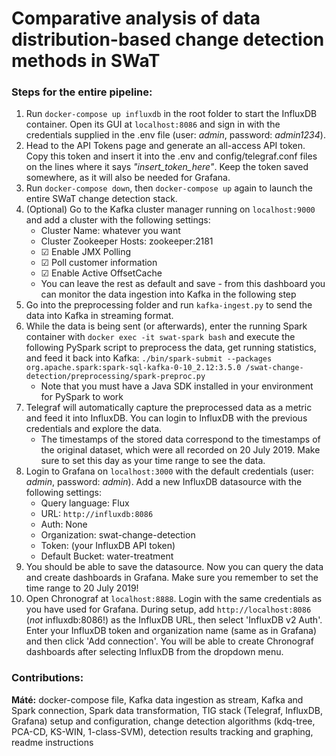 # Comparative analysis of data distribution-based change detection methods in SWaT
### Steps for the entire pipeline:
1. Run ```docker-compose up influxdb``` in the root folder to start the InfluxDB container. Open its GUI at ```localhost:8086``` and sign in with the credentials supplied in the .env file (user: _admin_, password: _admin1234_).
2. Head to the API Tokens page and generate an all-access API token. Copy this token and insert it into the .env and config/telegraf.conf files on the lines where it says _"insert\_token_here"_. Keep the token saved somewhere, as it will also be needed for Grafana.
3. Run ```docker-compose down```, then ```docker-compose up``` again to launch the entire SWaT change detection stack.
4. (Optional) Go to the Kafka cluster manager running on ```localhost:9000``` and add a cluster with the following settings:
    - Cluster Name: whatever you want
    - Cluster Zookeeper Hosts: zookeeper:2181
    - ☑ Enable JMX Polling
    - ☑ Poll customer information
    - ☑ Enable Active OffsetCache
    - You can leave the rest as default and save - from this dashboard you can monitor the data ingestion into Kafka in the following step
5. Go into the preprocessing folder and run ```kafka-ingest.py``` to send the data into Kafka in streaming format.
6. While the data is being sent (or afterwards), enter the running Spark container with ```docker exec -it swat-spark bash``` and execute the following PySpark script to preprocess the data, get running statistics, and feed it back into Kafka: ```./bin/spark-submit --packages org.apache.spark:spark-sql-kafka-0-10_2.12:3.5.0 /swat-change-detection/preprocessing/spark-preproc.py```
    - Note that you must have a Java SDK installed in your environment for PySpark to work 
7. Telegraf will automatically capture the preprocessed data as a metric and feed it into InfluxDB. You can login to InfluxDB with the previous credentials and explore the data.
    - The timestamps of the stored data correspond to the timestamps of the original dataset, which were all recorded on 20 July 2019. Make sure to set this day as your time range to see the data.
8. Login to Grafana on ```localhost:3000``` with the default credentials (user: _admin_, password: _admin_). Add a new InfluxDB datasource with the following settings:
    - Query language: Flux
    - URL: ```http://influxdb:8086```
    - Auth: None
    - Organization: swat-change-detection
    - Token: (your InfluxDB API token)
    - Default Bucket: water-treatment
9. You should be able to save the datasource. Now you can query the data and create dashboards in Grafana. Make sure you remember to set the time range to 20 July 2019!
10. Open Chronograf at  ```localhost:8888```. Login with the same credentials as you have used for Grafana. During setup, add ```http://localhost:8086``` (_not_ influxdb:8086!) as the InfluxDB URL, then select 'InfluxDB v2 Auth'. Enter your InfluxDB token and organization name (same as in Grafana) and then click 'Add connection'. You will be able to create Chronograf dashboards after selecting InfluxDB from the dropdown menu.

### Contributions:
**Máté:** docker-compose file, Kafka data ingestion as stream, Kafka and Spark connection, Spark data transformation, TIG stack (Telegraf, InfluxDB, Grafana) setup and configuration, change detection algorithms (kdq-tree, PCA-CD, KS-WIN, 1-class-SVM), detection results tracking and graphing, readme instructions
